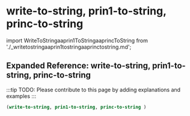 # write-to-string, prin1-to-string, princ-to-string

import WriteToStringaaprin1ToStringaaprincToString from './_writetostringaaprin1tostringaaprinctostring.md';

<WriteToStringaaprin1ToStringaaprincToString />

## Expanded Reference: write-to-string, prin1-to-string, princ-to-string

:::tip
TODO: Please contribute to this page by adding explanations and examples
:::

```lisp
(write-to-string, prin1-to-string, princ-to-string )
```
